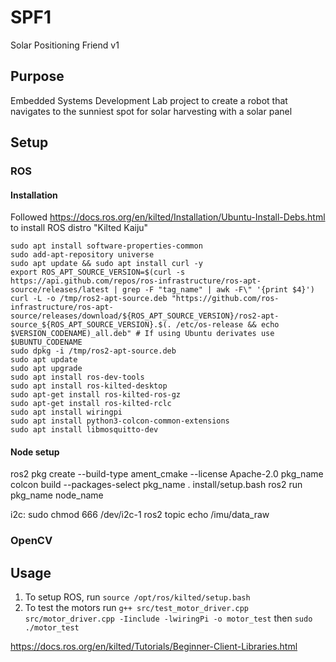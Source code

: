 # SPF1
Solar Positioning Friend v1

## Purpose
Embedded Systems Development Lab project to create a robot that navigates to the sunniest spot for solar harvesting with a solar panel

## Setup



### ROS

#### Installation
Followed https://docs.ros.org/en/kilted/Installation/Ubuntu-Install-Debs.html to install ROS distro "Kilted Kaiju"
```
sudo apt install software-properties-common
sudo add-apt-repository universe
sudo apt update && sudo apt install curl -y
export ROS_APT_SOURCE_VERSION=$(curl -s https://api.github.com/repos/ros-infrastructure/ros-apt-source/releases/latest | grep -F "tag_name" | awk -F\" '{print $4}')
curl -L -o /tmp/ros2-apt-source.deb "https://github.com/ros-infrastructure/ros-apt-source/releases/download/${ROS_APT_SOURCE_VERSION}/ros2-apt-source_${ROS_APT_SOURCE_VERSION}.$(. /etc/os-release && echo $VERSION_CODENAME)_all.deb" # If using Ubuntu derivates use $UBUNTU_CODENAME
sudo dpkg -i /tmp/ros2-apt-source.deb
sudo apt update 
sudo apt upgrade
sudo apt install ros-dev-tools
sudo apt install ros-kilted-desktop
sudo apt-get install ros-kilted-ros-gz
sudo apt-get install ros-kilted-rclc
sudo apt install wiringpi
sudo apt install python3-colcon-common-extensions
sudo apt install libmosquitto-dev
```

#### Node setup
ros2 pkg create  --build-type ament_cmake --license Apache-2.0 pkg_name
colcon build --packages-select pkg_name
. install/setup.bash
ros2 run pkg_name node_name


i2c: 
sudo chmod 666 /dev/i2c-1
ros2 topic echo /imu/data_raw

### OpenCV


## Usage

1. To setup ROS, run `source /opt/ros/kilted/setup.bash`
2. To test the motors run `g++ src/test_motor_driver.cpp src/motor_driver.cpp -Iinclude -lwiringPi -o motor_test` then `sudo ./motor_test`


https://docs.ros.org/en/kilted/Tutorials/Beginner-Client-Libraries.html